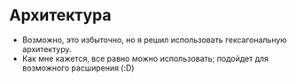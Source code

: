 # Архитектура
- Возможно, это избыточно, но я решил использовать гексагональную архитектуру.
- Как мне кажется, все равно можно использовать; подойдет для возможного расширения (:D)